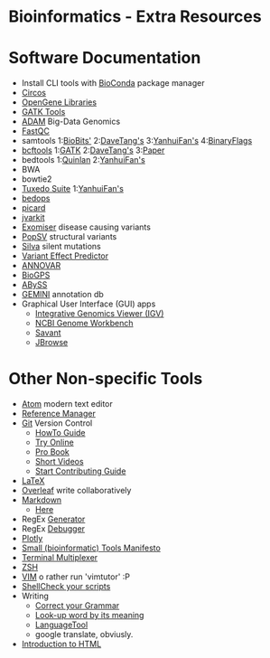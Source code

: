 # Bioinformatics - Extra Resources

# Software Documentation
* Install CLI tools with [BioConda](https://bioconda.github.io/) package manager
* [Circos](http://circos.ca/documentation/course/)
* [OpenGene Libraries](https://github.com/OpenGene)
* [GATK Tools](https://www.broadinstitute.org/gatk/guide/tooldocs/index)
* [ADAM](http://bdgenomics.org/) Big-Data Genomics
* [FastQC](http://www.bioinformatics.babraham.ac.uk/projects/fastqc/)
* samtools 1:[BioBits'](http://biobits.org/samtools_primer.html) 2:[DaveTang's](https://github.com/davetang/learning_bam_file) 3:[YanhuiFan's](https://felixfan.github.io/bam-sam/) 4:[BinaryFlags](https://broadinstitute.github.io/picard/explain-flags.html)
* [bcftools](https://samtools.github.io/bcftools/howtos/variant-calling.html) 1:[GATK](http://gatkforums.broadinstitute.org/gatk/discussion/1268/what-is-a-vcf-and-how-should-i-interpret-it) 2:[DaveTang's](https://github.com/davetang/learning_vcf_file) 3:[Paper](https://www.researchgate.net/publication/230658044_A_beginners_guide_to_SNP_calling_from_high-Throughput_DNA-sequencing_data)
* bedtools 1:[Quinlan](http://quinlanlab.org/tutorials/bedtools/bedtools.html) 2:[YanhuiFan's](https://felixfan.github.io/bedtools/)
* BWA
* bowtie2
* [Tuxedo Suite](http://cole-trapnell-lab.github.io/cufflinks/) 1:[YanhuiFan's](http://felixfan.github.io/tophat-cufflinks/)
* [bedops](https://bedops.readthedocs.org/en/latest/content/usage-examples.html)
* [picard](http://broadinstitute.github.io/picard/)
* [jvarkit](https://github.com/lindenb/jvarkit)
* [Exomiser](http://www.sanger.ac.uk/science/tools/exomiser) disease causing variants
* [PopSV](https://github.com/jmonlong/PopSV) structural variants
* [Silva](http://compbio.cs.toronto.edu/silva/) silent mutations
* [Variant Effect Predictor](http://www.ensembl.org/info/docs/tools/vep/index.html)
* [ANNOVAR](http://annovar.openbioinformatics.org/en/latest/)
* [BioGPS](http://biogps.org/help/)
* [ABySS](http://sjackman.ca/abyss-activity/)
* [GEMINI](https://gemini.readthedocs.io/en/latest/) annotation db
* Graphical User Interface (GUI) apps
  * [Integrative Genomics Viewer (IGV)](https://www.broadinstitute.org/software/igv/)
  * [NCBI Genome Workbench](https://www.ncbi.nlm.nih.gov/tools/gbench/)
  * [Savant](http://genomesavant.com/p/savant/index)
  * [JBrowse](http://jbrowse.org/)

# Other Non-specific Tools
* [Atom](http://atom.io/) modern text editor
* [Reference Manager](https://en.wikipedia.org/wiki/Comparison_of_reference_management_software)
* [Git](https://git-scm.com/) Version Control
  * [HowTo Guide](https://githowto.com/)
  * [Try Online](https://try.github.io/)
  * [Pro Book](https://progit.org/)
  * [Short Videos](https://git-scm.com/videos)
  * [Start Contributing Guide](https://about.gitlab.com/2016/06/16/fearless-contribution-a-guide-for-first-timers/)
* [LaTeX](https://latex-project.org/intro.html)
* [Overleaf](http://www.overleaf.com/) write collaboratively
* [Markdown](http://daringfireball.net/projects/markdown/)
  * [Here](http://markdown-here.com/)
* RegEx [Generator](http://www.regexr.com/)
* RegEx [Debugger](https://regex101.com/)
* [Plotly](https://plot.ly/)
* [Small (bioinformatic) Tools Manifesto](https://github.com/pjotrp/bioinformatics)
* [Terminal Multiplexer](https://robots.thoughtbot.com/a-tmux-crash-course)
* [ZSH](http://ohmyz.sh/)
* [VIM](http://vim.rtorr.com/) o rather run 'vimtutor' :P
* [ShellCheck your scripts](http://www.shellcheck.net/)
* Writing
    * [Correct your Grammar](https://www.grammarly.com/)
    * [Look-up word by its meaning](http://www.onelook.com/reverse-dictionary.shtml)
    * [LanguageTool](https://languagetool.org/)
    * google translate, obviusly.
* [Introduction to HTML](https://developer.mozilla.org/en-US/docs/Web/Guide/HTML/Introduction)
